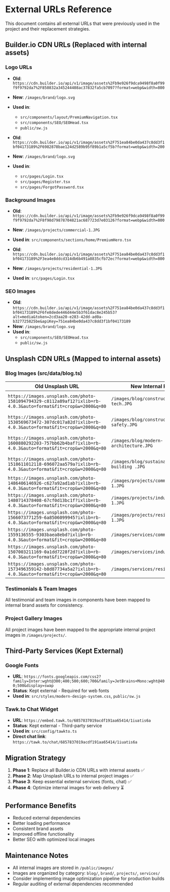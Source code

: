 # External URLs Reference

This document contains all external URLs that were previously used in the project and their replacement strategies.

## Builder.io CDN URLs (Replaced with internal assets)

### Logo URLs
- **Old**: `https://cdn.builder.io/api/v1/image/assets%2Fb9e926f9dca9498f8a0f99f9f9792da7%2F850832a345244408ac37832fa5cb7097?format=webp&width=800`
- **New**: `/images/brand/logo.svg`
- **Used in**: 
  - `src/components/layout/PremiumNavigation.tsx`
  - `src/components/SEO/SEOHead.tsx`
  - `public/sw.js`

- **Old**: `https://cdn.builder.io/api/v1/image/assets%2F751ea84be0da437c8dd3f1bf04173189%2F6982878bae124d2589b95f89b1a5cf5b?format=webp&width=200`
- **New**: `/images/brand/logo.svg`
- **Used in**:
  - `src/pages/Login.tsx`
  - `src/pages/Register.tsx`
  - `src/pages/ForgotPassword.tsx`

### Background Images
- **Old**: `https://cdn.builder.io/api/v1/image/assets%2Fb9e926f9dca9498f8a0f99f9f9792da7%2F8f98d79878704821ac687723d7e03126?format=webp&width=800`
- **New**: `/images/projects/commercial-1.JPG`
- **Used in**: `src/components/sections/home/PremiumHero.tsx`

- **Old**: `https://cdn.builder.io/api/v1/image/assets%2F751ea84be0da437c8dd3f1bf04173189%2F3ea4e8ddcd314db6b491a8835cfb72ec?format=webp&width=800`
- **New**: `/images/projects/residential-1.JPG`
- **Used in**: `src/pages/Login.tsx`

### SEO Images
- **Old**: `https://cdn.builder.io/api/v1/image/assets%2F751ea84be0da437c8dd3f1bf04173189%2F6fe8dede446d44e5b3f61dac8e245b53?alt=media&token=2cd3aa20-e283-42dd-ad0a-b327725825be&apiKey=751ea84be0da437c8dd3f1bf04173189`
- **New**: `/images/brand/logo.svg`
- **Used in**: 
  - `src/components/SEO/SEOHead.tsx`
  - `public/sw.js`

## Unsplash CDN URLs (Mapped to internal assets)

### Blog Images (src/data/blog.ts)
| Old Unsplash URL | New Internal Path | Description |
|------------------|-------------------|-------------|
| `https://images.unsplash.com/photo-1581094794329-c8112a89af12?ixlib=rb-4.0.3&auto=format&fit=crop&w=2000&q=80` | `/images/blog/construction-tech.JPG` | Modern Construction Technology |
| `https://images.unsplash.com/photo-1530569673472-307dc017a82d?ixlib=rb-4.0.3&auto=format&fit=crop&w=2000&q=80` | `/images/blog/construction-safety.JPG` | Construction Safety Practices |
| `https://images.unsplash.com/photo-1600880292203-757bb62b4baf?ixlib=rb-4.0.3&auto=format&fit=crop&w=2000&q=80` | `/images/blog/modern-architecture.JPG` | Modern Architecture Design |
| `https://images.unsplash.com/photo-1518611012118-696072aa579a?ixlib=rb-4.0.3&auto=format&fit=crop&w=2000&q=80` | `/images/blog/sustainability-building .JPG` | Sustainable Building Practices |
| `https://images.unsplash.com/photo-1486406146926-c627a92ad1ab?ixlib=rb-4.0.3&auto=format&fit=crop&w=2000&q=80` | `/images/projects/commercial-1.JPG` | Commercial Development |
| `https://images.unsplash.com/photo-1480714378408-67cf0d13bc1f?ixlib=rb-4.0.3&auto=format&fit=crop&w=2000&q=80` | `/images/projects/industrial-1.JPG` | Industrial Construction |
| `https://images.unsplash.com/photo-1566073771259-6a8506099945?ixlib=rb-4.0.3&auto=format&fit=crop&w=2000&q=80` | `/images/projects/residential-1.JPG` | Residential Projects |
| `https://images.unsplash.com/photo-1559136555-9303baea8ebd?ixlib=rb-4.0.3&auto=format&fit=crop&w=2000&q=80` | `/images/services/commercial.JPG` | Commercial Services |
| `https://images.unsplash.com/photo-1507003211169-0a1dd7228f2d?ixlib=rb-4.0.3&auto=format&fit=crop&w=2000&q=80` | `/images/services/industrial.JPG` | Industrial Services |
| `https://images.unsplash.com/photo-1573496359142-b8d87734a5a2?ixlib=rb-4.0.3&auto=format&fit=crop&w=2000&q=80` | `/images/services/residential.JPG` | Residential Services |

### Testimonials & Team Images
All testimonial and team images in components have been mapped to internal brand assets for consistency.

### Project Gallery Images
All project images have been mapped to the appropriate internal project images in `/images/projects/`.

## Third-Party Services (Kept External)

### Google Fonts
- **URL**: `https://fonts.googleapis.com/css2?family=Inter:wght@300;400;500;600;700&family=JetBrains+Mono:wght@400;500&display=swap`
- **Status**: Kept external - Required for web fonts
- **Used in**: `src/styles/modern-design-system.css`, `public/sw.js`

### Tawk.to Chat Widget
- **URL**: `https://embed.tawk.to/6857837019acdf191aa65414/1iuatis6a`
- **Status**: Kept external - Third-party service
- **Used in**: `src/config/tawkto.ts`
- **Direct chat link**: `https://tawk.to/chat/6857837019acdf191aa65414/1iuatis6a`

## Migration Strategy

1. **Phase 1**: Replace all Builder.io CDN URLs with internal assets ✅
2. **Phase 2**: Map Unsplash URLs to internal project images ✅
3. **Phase 3**: Keep essential external services (fonts, chat) ✅
4. **Phase 4**: Optimize internal images for web delivery ⏳

## Performance Benefits

- Reduced external dependencies
- Better loading performance
- Consistent brand assets
- Improved offline functionality
- Better SEO with optimized local images

## Maintenance Notes

- All internal images are stored in `/public/images/`
- Images are organized by category: `blog/`, `brand/`, `projects/`, `services/`
- Consider implementing image optimization pipeline for production builds
- Regular auditing of external dependencies recommended
